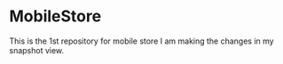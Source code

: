 # MobileStore
This is the 1st repository for mobile store
I am making the changes in my snapshot view.
